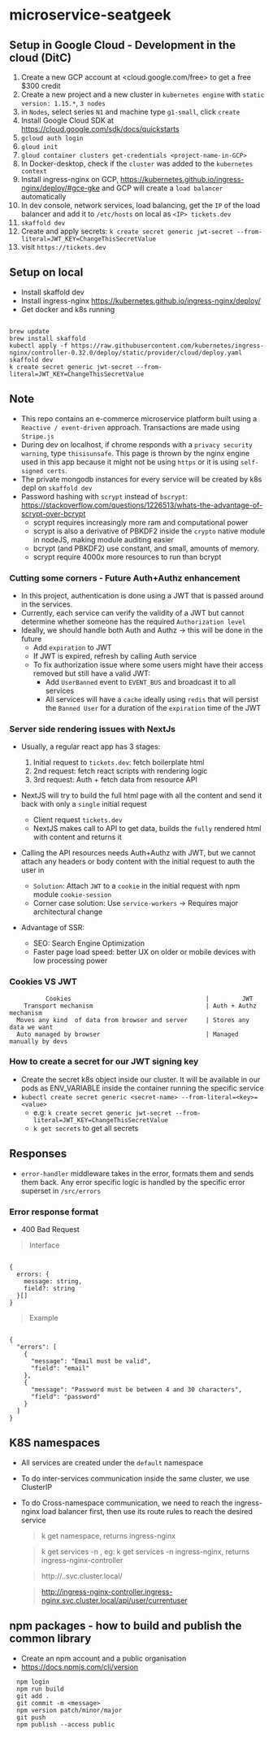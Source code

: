 # microservice-seatgeek

## Setup in Google Cloud - Development in the cloud (DitC)

1. Create a new GCP account at <cloud.google.com/free> to get a free \$300 credit
2. Create a new project and a new cluster in `kubernetes engine` with `static version: 1.15.*`, `3 nodes`
3. in `Nodes`, select series `N1` and machine type `g1-small`, click `create`
4. Install Google Cloud SDK at <https://cloud.google.com/sdk/docs/quickstarts>
5. `gcloud auth login`
6. `gloud init`
7. `gloud container clusters get-credentials <project-name-in-GCP>`
8. In Docker-desktop, check if the `cluster` was added to the `kubernetes context`
9. Install ingress-nginx on GCP, <https://kubernetes.github.io/ingress-nginx/deploy/#gce-gke> and GCP will create a `load balancer` automatically
10. In dev console, network services, load balancing, get the `IP` of the load balancer and add it to `/etc/hosts` on local as `<IP> tickets.dev`
11. `skaffold dev`
12. Create and apply secrets: `k create secret generic jwt-secret --from-literal=JWT_KEY=ChangeThisSecretValue`
13. visit `https://tickets.dev`

## Setup on local

- Install skaffold dev
- Install ingress-nginx <https://kubernetes.github.io/ingress-nginx/deploy/>
- Get docker and k8s running

```

brew update
brew install skaffold
kubectl apply -f https://raw.githubusercontent.com/kubernetes/ingress-nginx/controller-0.32.0/deploy/static/provider/cloud/deploy.yaml
skaffold dev
k create secret generic jwt-secret --from-literal=JWT_KEY=ChangeThisSecretValue

```

## Note

- This repo contains an e-commerce microservice platform built using a `Reactive / event-driven` approach. Transactions are made using `Stripe.js`
- During dev on localhost, if chrome responds with a `privacy security warning`, type `thisisunsafe`. This page is thrown by the nginx engine used in this app because it might not be using `https` or it is using `self-signed certs`.
- The private mongodb instances for every service will be created by k8s depl on `skaffold dev`
- Password hashing with `scrypt` instead of `bscrypt`: https://stackoverflow.com/questions/1226513/whats-the-advantage-of-scrypt-over-bcrypt
  - scrypt requires increasingly more ram and computational power
  - scrypt is also a derivative of PBKDF2 inside the `crypto` native module in nodeJS, making module auditing easier
  - bcrypt (and PBKDF2) use constant, and small, amounts of memory.
  - scrypt require 4000x more resources to run than bcrypt

### Cutting some corners - Future Auth+Authz enhancement

- In this project, authentication is done using a JWT that is passed around in the services.
- Currently, each service can verify the validity of a JWT but cannot determine whether someone has the required `Authorization level`
- Ideally, we should handle both Auth and Authz -> this will be done in the future
  - Add `expiration` to JWT
  - If JWT is expired, refresh by calling Auth service
  - To fix authorization issue where some users might have their access removed but still have a valid JWT:
    - Add `UserBanned` event to `EVENT_BUS` and broadcast it to all services
    - All services will have a `cache` ideally using `redis` that will persist the `Banned User` for a duration of the `expiration` time of the JWT

### Server side rendering issues with NextJs

- Usually, a regular react app has 3 stages:

  1. Initial request to `tickets.dev`: fetch boilerplate html
  2. 2nd request: fetch react scripts with rendering logic
  3. 3rd request: Auth + fetch data from resource API

- NextJS will try to build the full html page with all the content and send it back with only a `single` initial request
  - Client request `tickets.dev`
  - NextJS makes call to API to get data, builds the `fully` rendered html with content and returns it
- Calling the API resources needs Auth+Authz with JWT, but we cannot attach any headers or body content with the initial request to auth the user in
  - `Solution`: Attach `JWT` to a `cookie` in the initial request with npm module `cookie-session`
  - Corner case solution: Use `service-workers` -> Requires major architectural change
- Advantage of SSR:
  - SEO: Search Engine Optimization
  - Faster page load speed: better UX on older or mobile devices with low processing power

### Cookies VS JWT

```
          Cookies                                     |         JWT
    Transport mechanism                               | Auth + Authz mechanism
  Moves any kind  of data from browser and server     | Stores any data we want
  Auto managed by browser                             | Managed manually by devs
```

### How to create a secret for our JWT signing key

- Create the secret k8s object inside our cluster. It will be available in our pods as ENV_VARIABLE inside the container running the specific service
- `kubectl create secret generic <secret-name> --from-literal=<key>=<value>`
  - e.g: `k create secret generic jwt-secret --from-literal=JWT_KEY=ChangeThisSecretValue`
  - `k get secrets` to get all secrets

## Responses

- `error-handler` middleware takes in the error, formats them and sends them back. Any error specific logic is handled by the specific error superset in `/src/errors`

### Error response format

- 400 Bad Request

> Interface

```

{
  errors: {
    message: string,
    field?: string
  }[]
}

```

> Example

```

{
  "errors": [
    {
      "message": "Email must be valid",
      "field": "email"
    },
    {
      "message": "Password must be between 4 and 30 characters",
      "field": "password"
    }
  ]
}

```

## K8S namespaces

- All services are created under the `default` namespace
- To do inter-services communication inside the same cluster, we use ClusterIP
- To do Cross-namespace communication, we need to reach the ingress-nginx load balancer first, then use its route rules to reach the desired service

  > k get namespace, returns ingress-nginx

  > k get services -n <name-of-namespace>, eg: k get services -n ingress-nginx, returns ingress-nginx-controller

  > http://<NameOfLoadBalancerService>.<Namespace>.svc.cluster.local/<endpoint>

  > http://ingress-nginx-controller.ingress-nginx.svc.cluster.local/api/user/currentuser

## npm packages - how to build and publish the common library

- Create an npm account and a public organisation
- https://docs.npmjs.com/cli/version

```
  npm login
  npm run build
  git add .
  git commit -m <message>
  npm version patch/minor/major
  git push
  npm publish --access public
```
